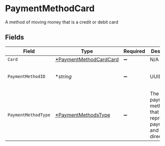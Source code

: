 # PaymentMethodCard

A method of moving money that is a credit or debit card


## Fields

| Field                                                                     | Type                                                                      | Required                                                                  | Description                                                               | Example                                                                   |
| ------------------------------------------------------------------------- | ------------------------------------------------------------------------- | ------------------------------------------------------------------------- | ------------------------------------------------------------------------- | ------------------------------------------------------------------------- |
| `Card`                                                                    | [*PaymentMethodCardCard](../../models/shared/paymentmethodcardcard.md)    | :heavy_minus_sign:                                                        | N/A                                                                       |                                                                           |
| `PaymentMethodID`                                                         | **string*                                                                 | :heavy_minus_sign:                                                        | UUID v4                                                                   | ec7e1848-dc80-4ab0-8827-dd7fc0737b43                                      |
| `PaymentMethodType`                                                       | [*PaymentMethodsType](../../models/shared/paymentmethodstype.md)          | :heavy_minus_sign:                                                        | The payment method type that represents a payment rail and directionality |                                                                           |